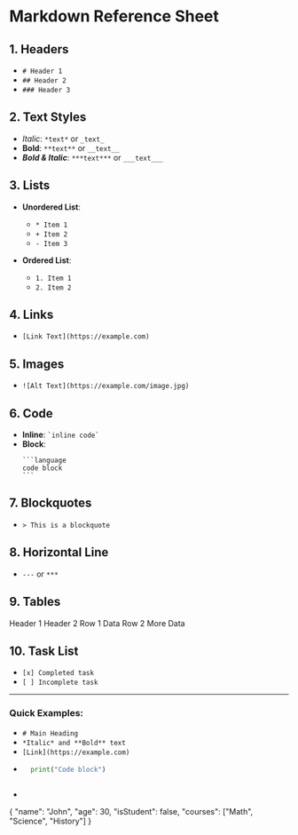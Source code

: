 ﻿# Markdown Reference Sheet

## 1. Headers
- `# Header 1`
- `## Header 2`
- `### Header 3`
  
## 2. Text Styles
- *Italic*: `*text*` or `_text_`
- **Bold**: `**text**` or `__text__`
- ***Bold & Italic***: `***text***` or `___text___`

## 3. Lists
- **Unordered List**: 
  - `* Item 1`
  - `+ Item 2`
  - `- Item 3`
  
- **Ordered List**:
  - `1. Item 1`
  - `2. Item 2`

## 4. Links
- `[Link Text](https://example.com)`

## 5. Images
- `![Alt Text](https://example.com/image.jpg)`

## 6. Code
- **Inline**: `` `inline code` ``
- **Block**: 
    ````
    ```language
    code block
    ```
    ````

## 7. Blockquotes
- `> This is a blockquote`

## 8. Horizontal Line
- `---` or `***`

## 9. Tables
Header 1	Header 2
Row 1	Data
Row 2	More Data

## 10. Task List
- `[x] Completed task`
- `[ ] Incomplete task`

---
### Quick Examples:
- `# Main Heading`
- `*Italic* and **Bold** text`
- `[Link](https://example.com)`
- ```python
    print("Code block")
	
- ```json
{
  "name": "John",
  "age": 30,
  "isStudent": false,
  "courses": ["Math", "Science", "History"]
}	

